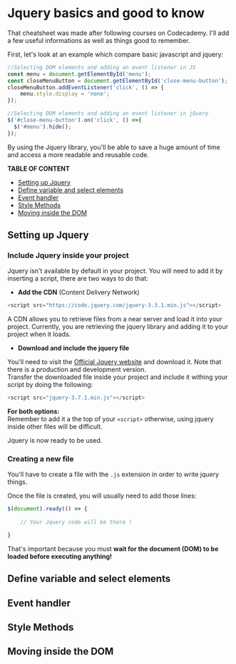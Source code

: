 # Jquery basics and good to know

That cheatsheet was made after following courses on Codecademy. I'll add a few useful informations as well as things good to remember.

First, let's look at an example which compare basic javascript and jquery:
```js
//Selecting DOM elements and adding an event listener in JS
const menu = document.getElementById('menu');
const closeMenuButton = document.getElementById('close-menu-button');
closeMenuButton.addEventListener('click', () => {
    menu.style.display = 'none';
});

//Selecting DOM elements and adding an event listener in jQuery
$('#close-menu-button').on('click', () =>{
  $('#menu').hide();  
});
```
By using the Jquery library, you'll be able to save a huge amount of time and access a more readable and reusable code.

**TABLE OF CONTENT**
* [Setting up Jquery](#setting-up-jquery)
* [Define variable and select elements](#define-variable-and-select-elements)
* [Event handler](#event-handler)
* [Style Methods](#style-methods)
* [Moving inside the DOM](#moving-inside-the-dom)


## Setting up Jquery

### Include Jquery inside your project
Jquery isn't available by default in your project. You will need to add it by inserting a script, there are two ways to do that:

- **Add the CDN** (Content Delivery Network)
```js
<script src="https://code.jquery.com/jquery-3.3.1.min.js"></script>
```
A CDN allows you to retrieve files from a near server and load it into your project. Currently, you are retrieving the jquery library and adding it to your project when it loads.

- **Download and include the jquery file**

You'll need to visit the [Official Jquery website](https://jquery.com/download/) and download it. Note that there is a production and development version.
<br>
Transfer the downloaded file inside your project and include it withing your script by doing the following:
```js
<script src="jquery-3.7.1.min.js"></script>
```

**For both options:** <br>
Remember to add it a the top of your `<script>` otherwise, using jquery inside other files will be difficult. <br>

Jquery is now ready to be used. 

### Creating a new file

You'll have to create a file with the `.js` extension in order to write jquery things.

Once the file is created, you will usually need to add those lines:
```js
$(document).ready(() => {
    
    // Your Jquery code will be there !

}
```
That's important because you must **wait for the document (DOM) to be loaded before executing anything!**

## Define variable and select elements

## Event handler

## Style Methods

## Moving inside the DOM